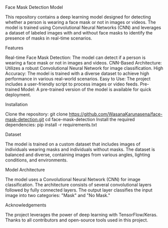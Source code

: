 Face Mask Detection Model

This repository contains a deep learning model designed for detecting whether a person is wearing a face mask or not in images or videos. The model is trained using Convolutional Neural Networks (CNN) and leverages a dataset of labeled images with and without face masks to identify the presence of masks in real-time scenarios.

Features

Real-time Face Mask Detection: The model can detect if a person is wearing a face mask or not in images and videos.
CNN-Based Architecture: Utilizes a robust Convolutional Neural Network for image classification.
High Accuracy: The model is trained with a diverse dataset to achieve high performance in various real-world scenarios.
Easy to Use: The project includes a user-friendly script to process images or video feeds.
Pre-trained Model: A pre-trained version of the model is available for quick deployment.


Installation

Clone the repository:
git clone https://github.com/WasanaKarunasena/face-mask-detection.git
cd face-mask-detection
Install the required dependencies:
pip install -r requirements.txt


Dataset

The model is trained on a custom dataset that includes images of individuals wearing masks and individuals without masks. The dataset is balanced and diverse, containing images from various angles, lighting conditions, and environments.

Model Architecture

The model uses a Convolutional Neural Network (CNN) for image classification. The architecture consists of several convolutional layers followed by fully connected layers. The output layer classifies the input image into two categories: "Mask" and "No Mask."

Acknowledgements

The project leverages the power of deep learning with TensorFlow/Keras.
Thanks to all contributors and open-source tools used in this project.
